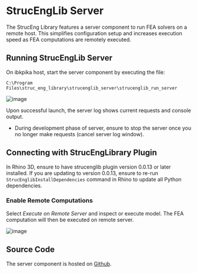 # StrucEngLib Server

The StrucEng Library features a server component to run FEA solvers on a remote host.
This simplifies configuration setup and increases execution speed as FEA computations are remotely executed.

## Running StrucEngLib Server

On ibkpika host, start the server component by executing the file:
```
C:\Program Files\struc_eng_library\strucenglib_server\strucenglib_run_server
```
![image](https://user-images.githubusercontent.com/2311941/206243897-1ed70191-fc74-4dad-8bfe-46c18562a9a8.png)

Upon successful launch, the server log shows current requests and console output.

- During development phase of server, ensure to stop the server once you no longer make requests
(cancel server log window).

## Connecting with StrucEngLibrary Plugin
In Rhino 3D, ensure to have strucenglib plugin version 0.0.13 or later installed. If you are updating to version 0.0.13, ensure to re-run `StrucEnglibInstallDependencies` command in Rhino to update all Python dependencies.

### Enable Remote Computations
 Select _Execute on Remote Server_ and inspect or execute model. The FEA computation will then be executed on remote server.
 
 ![image](https://user-images.githubusercontent.com/2311941/206236821-20bd1d30-06cb-4fd0-94b9-c9b5c9c90b4d.png)

## Source Code
The server component is hosted on [Github](https://github.com/kfmResearch-NumericsTeam/Struc_Eng_Library_Server).
